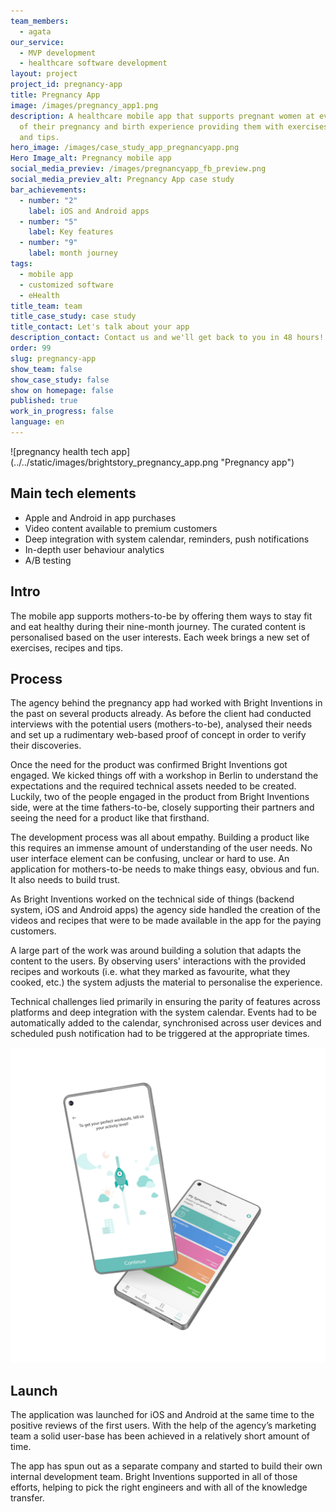 ```yaml
---
team_members:
  - agata
our_service:
  - MVP development
  - healthcare software development
layout: project
project_id: pregnancy-app
title: Pregnancy App
image: /images/pregnancy_app1.png
description: A healthcare mobile app that supports pregnant women at every stage
  of their pregnancy and birth experience providing them with exercises, recipes
  and tips.
hero_image: /images/case_study_app_pregnancyapp.png
Hero Image_alt: Pregnancy mobile app
social_media_previev: /images/pregnancyapp_fb_preview.png
social_media_previev_alt: Pregnancy App case study
bar_achievements:
  - number: "2"
    label: iOS and Android apps
  - number: "5"
    label: Key features
  - number: "9"
    label: month journey
tags:
  - mobile app
  - customized software
  - eHealth
title_team: team
title_case_study: case study
title_contact: Let's talk about your app
description_contact: Contact us and we'll get back to you in 48 hours!
order: 99
slug: pregnancy-app
show_team: false
show_case_study: false
show on homepage: false
published: true
work_in_progress: false
language: en
---
```

<div className="image">![pregnancy health tech app](../../static/images/brightstory_pregnancy_app.png "Pregnancy app")</div>

## Main tech elements

* Apple and Android in app purchases
* Video content available to premium customers
* Deep integration with system calendar, reminders, push notifications
* In-depth user behaviour analytics
* A/B testing 

## Intro

The mobile app supports mothers-to-be by offering them ways to stay fit and eat healthy during their nine-month journey. The curated content is personalised based on the user interests. Each week brings a new set of exercises, recipes and tips.

## Process

The agency behind the pregnancy app had worked with Bright Inventions in the past on several products already. As before the client had conducted interviews with the potential users (mothers-to-be), analysed their needs and set up a rudimentary web-based proof of concept in order to verify their discoveries.

Once the need for the product was confirmed Bright Inventions got engaged. We kicked things off with a workshop in Berlin to understand the expectations and the required technical assets needed to be created. Luckily, two of the people engaged in the product from Bright Inventions side, were at the time fathers-to-be, closely supporting their partners and seeing the need for a product like that firsthand.

The development process was all about empathy. Building a product like this requires an immense amount of understanding of the user needs. No user interface element can be confusing, unclear or hard to use. An application for mothers-to-be needs to make things easy, obvious and fun. It also needs to build trust.

As Bright Inventions worked on the technical side of things (backend system, iOS and Android apps) the agency side handled the creation of the videos and recipes that were to be made available in the app for the paying customers.

A large part of the work was around building a solution that adapts the content to the users. By observing users' interactions with the provided recipes and workouts (i.e. what they marked as favourite, what they cooked, etc.) the system adjusts the material to personalise the experience.

Technical challenges lied primarily in ensuring the parity of features across platforms and deep integration with the system calendar. Events had to be automatically added to the calendar, synchronised across user devices and scheduled push notification had to be triggered at the appropriate times.

![Pregnancy App](../../static/images/pregnancy_app1.png "")

## Launch

The application was launched for iOS and Android at the same time to the positive reviews of the first users. With the help of the agency’s marketing team a solid user-base has been achieved in a relatively short amount of time.

The app has spun out as a separate company and started to build their own internal development team. Bright Inventions supported in all of those efforts, helping to pick the right engineers and with all of the knowledge transfer.
